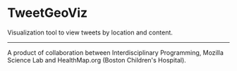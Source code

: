 TweetGeoViz
===========

Visualization tool to view tweets by location and content.

------
A product of collaboration between Interdisciplinary Programming, Mozilla Science Lab and HealthMap.org (Boston Children's Hospital). 
